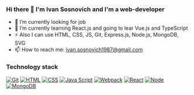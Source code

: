 ### Hi there 👋 I'm Ivan Sosnovich and I'm a web-developer
- 🔭 I’m currently looking for job
- 🌱 I’m currently learning React.js and going to lear Vue.js and TypeScript
- ⚡ Also I can use HTML, CSS, JS, Git, Express.js, Node.js, MongoDB, SVG
- 📫 How to reach me: ivan.sosnovich1987@gmail.com


### Technology stack
[![Git](https://shields.io/badge/-Git-f0efe7?logo=git&style=for-the-badge)](https://git-scm.com/)
[![HTML](https://shields.io/badge/-HTML5-E34F26?logo=html5&style=for-the-badge&logoColor=fff)](https://html5book.ru/html-html5/)
[![CSS](https://shields.io/badge/-CSS3-1572B6?logo=css3&style=for-the-badge&logoColor=fff)](https://html5book.ru/osnovy-css/)
[![Java Script](https://shields.io/badge/-Java_Script-F7DF1E?logo=javascript&style=for-the-badge&logoColor=222)](https://learn.javascript.ru/)
[![Webpack](https://shields.io/badge/-Webpack-2b3a42?logo=webpack&style=for-the-badge)](https://webpack.js.org/)
[![React](https://shields.io/badge/-React-282c34?logo=react&style=for-the-badge)](https://reactjs.org/)
[![Node](https://shields.io/badge/-Node-333?logo=node.js&style=for-the-badge)](https://nodejs.org/en/)
[![MongoDB](https://shields.io/badge/-MongoDB-f9fbfa?logo=MongoDB&style=for-the-badge)](https://www.mongodb.com/)

<!--
**IvanSosnovich/IvanSosnovich** is a ✨ _special_ ✨ repository because its `README.md` (this file) appears on your GitHub profile.





